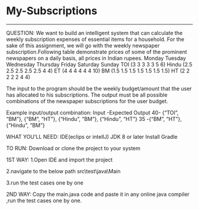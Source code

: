 # My-Subscriptions
-------------------------------------------------------------------------------------------------------------------------------------
QUESTION:
We want to build an intelligent system that can calculate the weekly subscription expenses of essential items for a household. For the sake of this assignment, we will go with the weekly newspaper subscription.Following table demonstrate prices of some of the prominent newspapers on a daily basis, all prices in Indian rupees.
Monday Tuesday Wednesday Thursday Friday Saturday Sunday
TOI (3 3 3 3 3 5 6)
Hindu (2.5 2.5 2.5 2.5 2.5 4 4)
ET (4 4 4 4 4 4 10)
BM (1.5 1.5 1.5 1.5 1.5 1.5 1.5)
HT (2 2 2 2 2 4 4)

The input to the program should be the weekly budget/amount that the user has allocated to his subscriptions. The output must be all possible combinations of the newspaper subscriptions for the user budget.

Example input/output combination:
Input -Expected Output
40- {“TOI”, “BM”}, {“BM”, “HT”}, {“Hindu”, “BM”}, {“Hindu”, “HT”}
35 -{“BM”, “HT”}, {“Hindu”, “BM”}

WHAT YOU'LL NEED:
IDE(eclips or intelIJ)
JDK 8 or later
Install Gradle

TO RUN:
Download or clone the project to your system

1ST WAY:
1.Open IDE and import the project

2.navigate to the below path 
    src\test\java\Main

3.run the test cases one by one

2ND WAY:
Copy the main.java code and paste it in any online java compiler ,run the test cases one by one.



